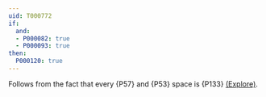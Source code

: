 ```yaml
---
uid: T000772
if:
  and:
  - P000082: true
  - P000093: true
then:
  P000120: true
---
```


Follows from the fact that every {P57} and {P53} space is {P133} [(Explore)](https://topology.pi-base.org/spaces?q=countable%2Bmetrizable%2B%7ELOTS).